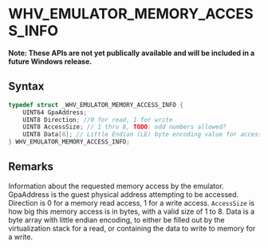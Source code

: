 # WHV_EMULATOR_MEMORY_ACCESS_INFO
**Note: These APIs are not yet publically available and will be included in a future Windows release.**


## Syntax

```c
typedef struct _WHV_EMULATOR_MEMORY_ACCESS_INFO {
    UINT64 GpaAddress;
    UINT8 Direction; //0 for read, 1 for write
    UINT8 AccessSize; // 1 thru 8, TODO: odd numbers allowed?
    UINT8 Data[8]; // Little Endian (LE) byte encoding value for access size.
} WHV_EMULATOR_MEMORY_ACCESS_INFO;
```
## Remarks
Information about the requested memory access by the emulator. GpaAddress is the
guest physical address attempting to be accessed. Direction is 0 for a memory read access, 1 for a write access. `AccessSize` is how big this memory access is in bytes, with a valid size of 1 to 8. Data is a byte array with little endian encoding, to either be filled out by the virtualization stack for a read, or containing the data to write to memory for a write.

